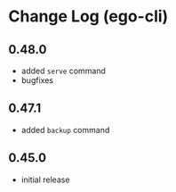 # Change Log (ego-cli)

## 0.48.0

* added `serve` command
* bugfixes

## 0.47.1

* added `backup` command

## 0.45.0

* initial release
